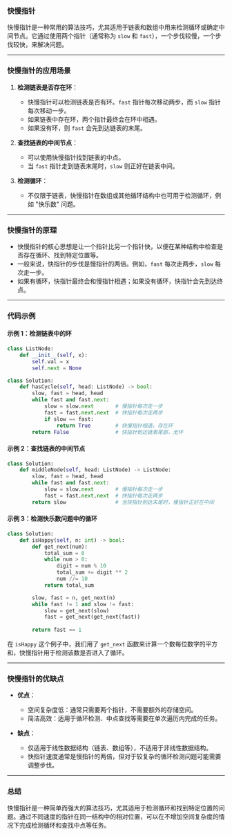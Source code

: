 ### 快慢指针

快慢指针是一种常用的算法技巧，尤其适用于链表和数组中用来检测循环或确定中间节点。它通过使用两个指针（通常称为 `slow` 和 `fast`），一个步伐较慢，一个步伐较快，来解决问题。

---

### 快慢指针的应用场景

1. **检测链表是否存在环**：
   - 快慢指针可以检测链表是否有环。`fast` 指针每次移动两步，而 `slow` 指针每次移动一步。
   - 如果链表中存在环，两个指针最终会在环中相遇。
   - 如果没有环，则 `fast` 会先到达链表的末尾。

2. **查找链表的中间节点**：
   - 可以使用快慢指针找到链表的中点。
   - 当 `fast` 指针走到链表末尾时，`slow` 则正好在链表中间。

3. **检测循环**：
   - 不仅限于链表，快慢指针在数组或其他循环结构中也可用于检测循环，例如 "快乐数" 问题。

---

### 快慢指针的原理

- 快慢指针的核心思想是让一个指针比另一个指针快，以便在某种结构中检查是否存在循环、找到特定位置等。
- 一般来说，快指针的步伐是慢指针的两倍。例如，`fast` 每次走两步，`slow` 每次走一步。
- 如果有循环，快指针最终会和慢指针相遇；如果没有循环，快指针会先到达终点。

---

### 代码示例

#### 示例 1：检测链表中的环

```python
class ListNode:
    def __init__(self, x):
        self.val = x
        self.next = None

class Solution:
    def hasCycle(self, head: ListNode) -> bool:
        slow, fast = head, head
        while fast and fast.next:
            slow = slow.next       # 慢指针每次走一步
            fast = fast.next.next  # 快指针每次走两步
            if slow == fast:
                return True        # 快慢指针相遇，存在环
        return False               # 快指针到达链表尾部，无环
```

#### 示例 2：查找链表的中间节点

```python
class Solution:
    def middleNode(self, head: ListNode) -> ListNode:
        slow, fast = head, head
        while fast and fast.next:
            slow = slow.next       # 慢指针每次走一步
            fast = fast.next.next  # 快指针每次走两步
        return slow                # 当快指针到达末尾时，慢指针正好在中间
```

#### 示例 3：检测快乐数问题中的循环

```python
class Solution:
    def isHappy(self, n: int) -> bool:
        def get_next(num):
            total_sum = 0
            while num > 0:
                digit = num % 10
                total_sum += digit ** 2
                num //= 10
            return total_sum

        slow, fast = n, get_next(n)
        while fast != 1 and slow != fast:
            slow = get_next(slow)
            fast = get_next(get_next(fast))
        
        return fast == 1
```

在 `isHappy` 这个例子中，我们用了 `get_next` 函数来计算一个数每位数字的平方和，快慢指针用于检测该数是否进入了循环。

---

### 快慢指针的优缺点

- **优点**：
  - 空间复杂度低：通常只需要两个指针，不需要额外的存储空间。
  - 简洁高效：适用于循环检测、中点查找等需要在单次遍历内完成的任务。

- **缺点**：
  - 仅适用于线性数据结构（链表、数组等），不适用于非线性数据结构。
  - 快指针速度通常是慢指针的两倍，但对于较复杂的循环检测问题可能需要调整步伐。

---

### 总结

快慢指针是一种简单而强大的算法技巧，尤其适用于检测循环和找到特定位置的问题。通过不同速度的指针在同一结构中的相对位置，可以在不增加空间复杂度的情况下完成检测循环和查找中点等任务。
